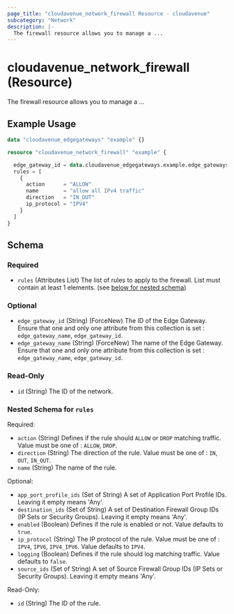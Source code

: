 ```yaml
---
page_title: "cloudavenue_network_firewall Resource - cloudavenue"
subcategory: "Network"
description: |-
  The firewall resource allows you to manage a ...
---
```


# cloudavenue_network_firewall (Resource)

The firewall resource allows you to manage a ...

## Example Usage

```terraform
data "cloudavenue_edgegateways" "example" {}

resource "cloudavenue_network_firewall" "example" {

  edge_gateway_id = data.cloudavenue_edgegateways.example.edge_gateways[0].id
  rules = [
    {
      action      = "ALLOW"
      name        = "allow all IPv4 traffic"
      direction   = "IN_OUT"
      ip_protocol = "IPV4"
    }
  ]
}
```

<!-- schema generated by tfplugindocs -->
## Schema

### Required

- `rules` (Attributes List) The list of rules to apply to the firewall. List must contain at least 1 elements. (see [below for nested schema](#nestedatt--rules))

### Optional

- `edge_gateway_id` (String) (ForceNew) The ID of the Edge Gateway. Ensure that one and only one attribute from this collection is set : `edge_gateway_name`, `edge_gateway_id`.
- `edge_gateway_name` (String) (ForceNew) The name of the Edge Gateway. Ensure that one and only one attribute from this collection is set : `edge_gateway_name`, `edge_gateway_id`.

### Read-Only

- `id` (String) The ID of the network.

<a id="nestedatt--rules"></a>
### Nested Schema for `rules`

Required:

- `action` (String) Defines if the rule should `ALLOW` or `DROP` matching traffic. Value must be one of : `ALLOW`, `DROP`.
- `direction` (String) The direction of the rule. Value must be one of : `IN`, `OUT`, `IN_OUT`.
- `name` (String) The name of the rule.

Optional:

- `app_port_profile_ids` (Set of String) A set of Application Port Profile IDs. Leaving it empty means 'Any'.
- `destination_ids` (Set of String) A set of Destination Firewall Group IDs (IP Sets or Security Groups). Leaving it empty means 'Any'.
- `enabled` (Boolean) Defines if the rule is enabled or not. Value defaults to `true`.
- `ip_protocol` (String) The IP protocol of the rule. Value must be one of : `IPV4`, `IPV6`, `IPV4_IPV6`. Value defaults to `IPV4`.
- `logging` (Boolean) Defines if the rule should log matching traffic. Value defaults to `false`.
- `source_ids` (Set of String) A set of Source Firewall Group IDs (IP Sets or Security Groups). Leaving it empty means 'Any'.

Read-Only:

- `id` (String) The ID of the rule.


